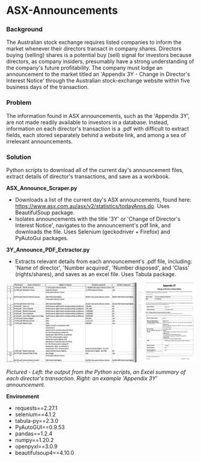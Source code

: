 # ASX-Announcements

### Background

The Australian stock exchange requires listed companies to inform the market whenever their directors transact in company shares. Directors buying (selling) shares is a potential buy (sell) signal for investors because directors, as company insiders, presumably have a strong understanding of the company's future profitability. The company must lodge an announcement to the market titled an 'Appendix 3Y  - Change in Director's Interest Notice' through the Australian stock-exchange website within five business days of the transaction. 

### Problem

The information found in ASX announcements, such as the 'Appendix 3Y', are not made readily available to investors in a database. Instead, information on each director's transaction is a .pdf with difficult to extract fields, each stored separately behind a website link, and among a sea of irrelevant announcements. 

### Solution

Python scripts to download all of the current day's announcement files, extract details of director's transactions, and save as a workbook.  

**ASX_Announce_Scraper.py** 
- Downloads a list of the current day's ASX announcements, found here: https://www.asx.com.au/asx/v2/statistics/todayAnns.do. Uses BeautifulSoup package. 
- Isolates announcements with the title '3Y' or 'Change of Director's Interest Notice', navigates to the announcement's pdf link, and downloads the file. Uses Selenium (geckodriver + Firefox) and PyAutoGui packages.

**3Y_Announce_PDF_Extractor.py**

- Extracts relevant details from each announcement's .pdf file, including: 'Name of director', 'Number acquired', 'Number disposed', and 'Class' (rights/shares), and saves as an excel file. Uses Tabula package. 

![](example_picture.png)

*Pictured - Left: the output from the Python scripts, an Excel summary of each director's transaction. Right: an example 'Appendix 3Y' announcement.*


**Environment**

- requests==2.27.1
- selenium==4.1.2
- tabula-py==2.3.0
- PyAutoGUI==0.9.53
- pandas==1.2.4
- numpy==1.20.2
- openpyxl==3.0.9
- beautifulsoup4==4.10.0
